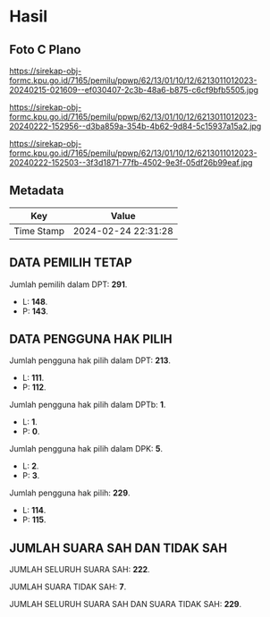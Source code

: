 # Hasil

## Foto C Plano

https://sirekap-obj-formc.kpu.go.id/7165/pemilu/ppwp/62/13/01/10/12/6213011012023-20240215-021609--ef030407-2c3b-48a6-b875-c6cf9bfb5505.jpg

https://sirekap-obj-formc.kpu.go.id/7165/pemilu/ppwp/62/13/01/10/12/6213011012023-20240222-152956--d3ba859a-354b-4b62-9d84-5c15937a15a2.jpg

https://sirekap-obj-formc.kpu.go.id/7165/pemilu/ppwp/62/13/01/10/12/6213011012023-20240222-152503--3f3d1871-77fb-4502-9e3f-05df26b99eaf.jpg


## Metadata

| Key        | Value               |
| ---------- | ------------------- |
| Time Stamp | 2024-02-24 22:31:28 |


## DATA PEMILIH TETAP

Jumlah pemilih dalam DPT: **291**.
 * L: **148**.
 * P: **143**.

## DATA PENGGUNA HAK PILIH

Jumlah pengguna hak pilih dalam DPT: **213**.
 * L: **111**.
 * P: **112**.

Jumlah pengguna hak pilih dalam DPTb: **1**.
 * L: **1**.
 * P: **0**.

Jumlah pengguna hak pilih dalam DPK: **5**.
 * L: **2**.
 * P: **3**.

Jumlah pengguna hak pilih: **229**.
 * L: **114**.
 * P: **115**.

## JUMLAH SUARA SAH DAN TIDAK SAH

JUMLAH SELURUH SUARA SAH: **222**.

JUMLAH SUARA TIDAK SAH: **7**.

JUMLAH SELURUH SUARA SAH DAN SUARA TIDAK SAH: **229**.


